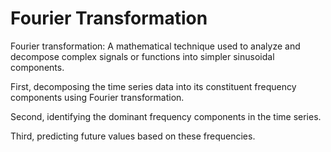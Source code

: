 # Fourier Transformation

Fourier transformation: A mathematical technique used to analyze and decompose complex signals or functions into simpler sinusoidal components.

First, decomposing the time series data into its constituent frequency components using Fourier transformation.

Second, identifying the dominant frequency components in the time series.

Third, predicting future values based on these frequencies.
